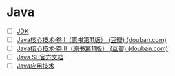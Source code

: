 # Java
- [ ] [JDK](https://www.oracle.com/cn/java/technologies/downloads/)
- [ ] [Java核心技术·卷 I（原书第11版） (豆瓣) (douban.com)](https://book.douban.com/subject/34898994/)
- [ ] [Java核心技术·卷 II（原书第11版） (豆瓣) (douban.com)](https://book.douban.com/subject/34935138/)
- [ ] [Java SE官方文档](https://docs.oracle.com/en/java/javase/index.html)
- [ ] [Java应用技术](https://www.oracle.com/cn/java/technologies/)